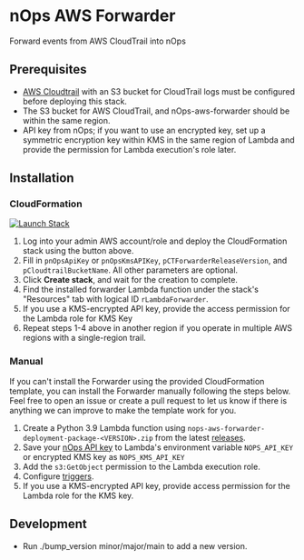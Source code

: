 # nOps AWS Forwarder

Forward events from AWS CloudTrail into nOps

## Prerequisites
- [AWS Cloudtrail](https://docs.aws.amazon.com/awscloudtrail/latest/userguide/cloudtrail-create-a-trail-using-the-console-first-time.html) with an S3 bucket for CloudTrail logs must be configured before deploying this stack.
- The S3 bucket for AWS CloudTrail, and nOps-aws-forwarder should be within the same region.
- API key from nOps; if you want to use an encrypted key, set up a symmetric encryption key within KMS in the same region of Lambda and provide the permission for Lambda execution's role later.

## Installation

### CloudFormation
[![Launch Stack](https://s3.amazonaws.com/cloudformation-examples/cloudformation-launch-stack.png)](https://console.aws.amazon.com/cloudformation/home#/stacks/create/review?stackName=nops-aws-forwarder&templateURL=https://nops-cloudformation-template.s3.us-west-2.amazonaws.com/lambda-forwarder-cloudformation-template.yaml)

1. Log into your admin AWS account/role and deploy the CloudFormation stack using the button above.
2. Fill in `pnOpsApiKey` or `pnOpsKmsAPIKey`, `pCTForwarderReleaseVersion`, and `pCloudtrailBucketName`. All other parameters are optional.
3. Click **Create stack**, and wait for the creation to complete.
4. Find the installed forwarder Lambda function under the stack's "Resources" tab with logical ID `rLambdaForwarder`.
5. If you use a KMS-encrypted API key, provide the access permission for the Lambda role for KMS Key
6. Repeat steps 1-4 above in another region if you operate in multiple AWS regions with a single-region trail.


### Manual
If you can't install the Forwarder using the provided CloudFormation template, you can install the Forwarder manually following the steps below. Feel free to open an issue or create a pull request to let us know if there is anything we can improve to make the template work for you.

1. Create a Python 3.9 Lambda function using `nops-aws-forwarder-deployment-package-<VERSION>.zip` from the latest [releases](https://github.com/nops-io/nops-aws-forwarder/releases).
2. Save your [nOps API key](https://app.nops.io/v3/settings?tab=API%20Key) to Lambda's environment variable `NOPS_API_KEY` or encrypted KMS key as `NOPS_KMS_API_KEY`
3. Add the `s3:GetObject` permission to the Lambda execution role.
4. Configure [triggers](https://docs.aws.amazon.com/lambda/latest/dg/with-cloudtrail-example.html).
5. If you use a KMS-encrypted API key, provide access permission for the Lambda role for the KMS key.


## Development
- Run ./bump_version minor/major/main to add a new version.
